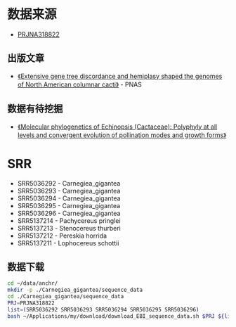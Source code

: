 
# 数据来源
+ [PRJNA318822](https://www.ebi.ac.uk/ena/data/view/PRJNA318822)

## 出版文章
+ [《Extensive gene tree discordance and hemiplasy shaped the genomes of North American columnar cacti》](http://www.pnas.org/content/114/45/12003.long) - PNAS

## 数据有待挖掘
+ [《Molecular phylogenetics of Echinopsis (Cactaceae): Polyphyly at all levels and convergent evolution of pollination modes and growth forms》](https://onlinelibrary.wiley.com/doi/full/10.3732/ajb.1100288)

# SRR
+ SRR5036292 - Carnegiea_gigantea
+ SRR5036293 - Carnegiea_gigantea
+ SRR5036294 - Carnegiea_gigantea
+ SRR5036295 - Carnegiea_gigantea
+ SRR5036296 - Carnegiea_gigantea
+ SRR5137214 - Pachycereus pringlei
+ SRR5137213 - Stenocereus thurberi
+ SRR5137212 - Pereskia horrida
+ SRR5137211 - Lophocereus schottii

## 数据下载
```bash
cd ~/data/anchr/
mkdir -p ./Carnegiea_gigantea/sequence_data
cd ./Carnegiea_gigantea/sequence_data
PRJ=PRJNA318822
list=(SRR5036292 SRR5036293 SRR5036294 SRR5036295 SRR5036296)
bash ~/Applications/my/download/download_EBI_sequence_data.sh $PRJ ${list[@]}
```
